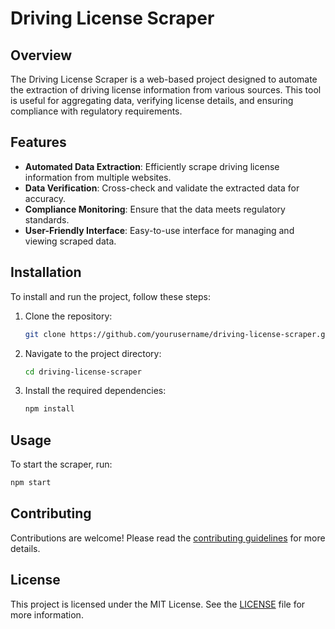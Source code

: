 # Driving License Scraper

## Overview
The Driving License Scraper is a web-based project designed to automate the extraction of driving license information from various sources. This tool is useful for aggregating data, verifying license details, and ensuring compliance with regulatory requirements.

## Features
- **Automated Data Extraction**: Efficiently scrape driving license information from multiple websites.
- **Data Verification**: Cross-check and validate the extracted data for accuracy.
- **Compliance Monitoring**: Ensure that the data meets regulatory standards.
- **User-Friendly Interface**: Easy-to-use interface for managing and viewing scraped data.

## Installation
To install and run the project, follow these steps:

1. Clone the repository:
    ```bash
    git clone https://github.com/yourusername/driving-license-scraper.git
    ```
2. Navigate to the project directory:
    ```bash
    cd driving-license-scraper
    ```
3. Install the required dependencies:
    ```bash
    npm install
    ```

## Usage
To start the scraper, run:
```bash
npm start
```

## Contributing
Contributions are welcome! Please read the [contributing guidelines](CONTRIBUTING.md) for more details.

## License
This project is licensed under the MIT License. See the [LICENSE](LICENSE) file for more information.